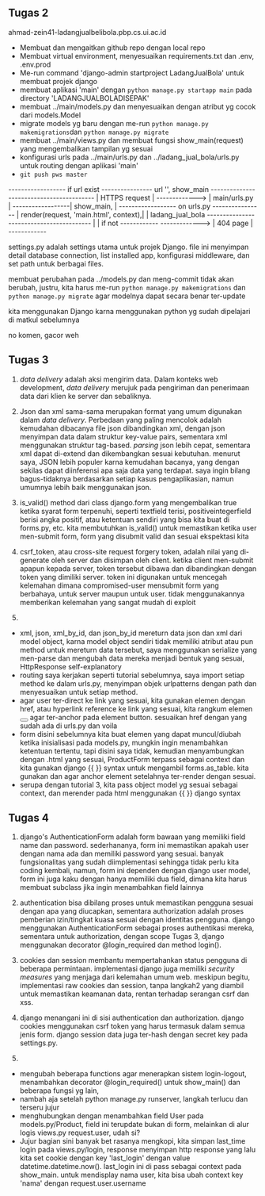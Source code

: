 ## Tugas 2

ahmad-zein41-ladangjualbelibola.pbp.cs.ui.ac.id

- Membuat dan mengaitkan github repo dengan local repo
- Membuat virtual environment, menyesuaikan requirements.txt dan .env, .env.prod
- Me-run command 'django-admin startproject LadangJualBola' untuk membuat projek django
- membuat aplikasi 'main' dengan `python manage.py startapp main` pada directory 'LADANGJUALBOLADISEPAK'
- membuat ../main/models.py dan menyesuaikan dengan atribut yg cocok dari models.Model
- migrate models yg baru dengan me-run `python manage.py makemigrations`dan `python manage.py migrate`
- membuat ../main/views.py dan membuat fungsi show_main(request) yang mengembalikan tampilan yg sesuai
- konfigurasi urls pada ../main/urls.py dan ../ladang_jual_bola/urls.py untuk routing dengan aplikasi 'main'
- `git push pws master`

------------------  if url exist  ---------------- url '', show_main -----------------------------------------
|  HTTPS request | -------------> | main/urls.py | ------------------| show_main,                            |
------------------  on urls.py    ----------------                   | render(request, 'main.html', context),|
        |           ladang_jual_bola                                 -----------------------------------------
        |
        |  if not      ------------
        -------------> | 404 page |
                       ------------

settings.py adalah settings utama untuk projek Django. file ini menyimpan detail database connection, list installed app, konfigurasi middleware, dan set path untuk berbagai files. 

membuat perubahan pada ../models.py dan meng-commit tidak akan berubah, justru, kita harus me-run `python manage.py makemigrations` dan `python manage.py migrate` agar modelnya dapat secara benar ter-update

kita menggunakan Django karna menggunakan python yg sudah dipelajari di matkul sebelumnya

no komen, gacor weh

## Tugas 3

1. _data delivery_ adalah aksi mengirim data. Dalam konteks web development, _data delivery_ merujuk pada pengiriman dan penerimaan data dari klien ke server dan sebaliknya. 

2. Json dan xml sama-sama merupakan format yang umum digunakan dalam _data delivery_. Perbedaan yang paling mencolok adalah kemudahan dibacanya file json dibandingkan xml, dengan json menyimpan data dalam struktur key-value pairs, sementara xml menggunakan struktur tag-based. _parsing_ json lebih cepat, sementara xml dapat di-extend dan dikembangkan sesuai kebutuhan. menurut saya, JSON lebih populer karna kemudahan bacanya, yang dengan sekilas dapat diinferensi apa saja data yang terdapat. saya ingin bilang bagus-tidaknya berdasarkan setiap kasus pengaplikasian, namun umumnya lebih baik menggunakan json.

3. is_valid() method dari class django.form yang mengembalikan true ketika syarat form terpenuhi, seperti textfield terisi, positiveintegerfield berisi angka positif, atau ketentuan sendiri yang bisa kita buat di forms.py, etc. kita membutuhkan is_valid() untuk memastikan ketika user men-submit form, form yang disubmit valid dan sesuai ekspektasi kita

4. csrf_token, atau cross-site request forgery token, adalah nilai yang di-generate oleh server dan disimpan oleh client. ketika client men-submit apapun kepada server, token tersebut dibawa dan dibandingkan dengan token yang dimiliki server. token ini digunakan untuk mencegah kelemahan dimana compromised-user mensubmit form yang berbahaya, untuk server maupun untuk user. tidak menggunakannya memberikan kelemahan yang sangat mudah di exploit

5. 
- xml, json, xml_by_id, dan json_by_id mereturn data json dan xml dari model object, karna model object sendiri tidak memiliki atribut atau pun method untuk mereturn data tersebut, saya menggunakan serialize yang men-parse dan mengubah data mereka menjadi bentuk yang sesuai, HttpResponse self-explanatory
- routing saya kerjakan seperti tutorial sebelumnya, saya import setiap method ke dalam urls.py, menyimpan objek urlpatterns dengan path dan menyesuaikan untuk setiap method. 
- agar user ter-direct ke link yang sesuai, kita gunakan <a></a> elemen dengan href, atau hyperlink reference ke link yang sesuai, kita rangkum elemen <button></button> agar ter-anchor pada element button. sesuaikan href dengan yang sudah ada di urls.py dan voila
- form disini sebelumnya kita buat elemen yang dapat muncul/diubah ketika inisialisasi pada models.py, mungkin ingin menambahkan ketentuan tertentu, tapi disini saya tidak, kemudian menyambungkan dengan .html yang sesuai, ProductForm terpass sebagai context dan kita gunakan django {{ }} syntax untuk mengambil forms.as_table. kita gunakan <tr> dan <td> agar anchor element setelahnya ter-render dengan sesuai.
- serupa dengan tutorial 3, kita pass object model yg sesuai sebagai context, dan merender pada html menggunakan {{ }} django syntax

## Tugas 4
1. django's AuthenticationForm adalah form bawaan yang memiliki field name dan password. sederhananya, form ini memastikan apakah user dengan nama ada dan memiliki password yang sesuai. banyak fungsionalitas yang sudah diimplementasi sehingga tidak perlu kita coding kembali, namun, form ini dependen dengan django user model, form ini juga kaku dengan hanya memiliki dua field, dimana kita harus membuat subclass jika ingin menambahkan field lainnya

2. authentication bisa dibilang proses untuk memastikan pengguna sesuai dengan apa yang diucapkan, sementara authorization adalah proses pemberian izin/tingkat kuasa sesuai dengan identitas pengguna. django menggunakan AuthenticationForm sebagai proses authentikasi mereka, sementara untuk authorization, dengan scope Tugas 3, django menggunakan decorator @login_required dan method login(). 

3. cookies dan session membantu mempertahankan status pengguna di beberapa permintaan. implementasi django juga memiliki _security measures_ yang menjaga dari kelemahan umum web. meskipun begitu, implementasi raw cookies dan session, tanpa langkah2 yang diambil untuk memastikan keamanan data, rentan terhadap serangan csrf dan xss.

4. django menangani ini di sisi authentication dan authorization. django cookies menggunakan csrf token yang harus termasuk dalam semua jenis form. django session data juga ter-hash dengan secret key pada settings.py.

5. 
- mengubah beberapa functions agar menerapkan sistem login-logout, menambahkan decorator @login_required() untuk show_main() dan beberapa fungsi yg lain, 
- nambah aja setelah python manage.py runserver, langkah terlucu dan terseru jujur
- menghubungkan dengan menambahkan field User pada models.py/Product, field ini terupdate bukan di form, melainkan di alur logis views.py request.user, udah si?
- Jujur bagian sini banyak bet rasanya mengkopi, kita simpan last_time login pada views.py/login, response menyimpan http response yang lalu kita set cookie dengan key 'last_login' dengan value datetime.datetime.now(). last_login ini di pass sebagai context pada show_main. untuk mendisplay nama user, kita bisa ubah context key 'nama' dengan request.user.username